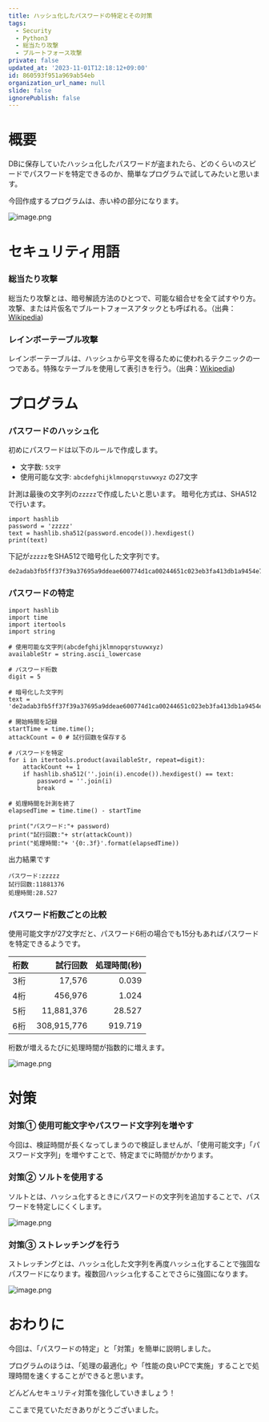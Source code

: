 ```yaml
---
title: ハッシュ化したパスワードの特定とその対策
tags:
  - Security
  - Python3
  - 総当たり攻撃
  - ブルートフォース攻撃
private: false
updated_at: '2023-11-01T12:18:12+09:00'
id: 860593f951a969ab54eb
organization_url_name: null
slide: false
ignorePublish: false
---
```

# 概要

DBに保存していたハッシュ化したパスワードが盗まれたら、どのくらいのスピードでパスワードを特定できるのか、簡単なプログラムで試してみたいと思います。


今回作成するプログラムは、赤い枠の部分になります。

![image.png](https://qiita-image-store.s3.ap-northeast-1.amazonaws.com/0/473097/704cdd4f-cb1a-bd1e-493a-09d9579f3cc0.png)


# セキュリティ用語

### 総当たり攻撃

総当たり攻撃とは、暗号解読方法のひとつで、可能な組合せを全て試すやり方。攻撃、または片仮名でブルートフォースアタックとも呼ばれる。（出典：[Wikipedia](https://ja.wikipedia.org/wiki/%E7%B7%8F%E5%BD%93%E3%81%9F%E3%82%8A%E6%94%BB%E6%92%83))

### レインボーテーブル攻撃

レインボーテーブルは、ハッシュから平文を得るために使われるテクニックの一つである。特殊なテーブルを使用して表引きを行う。（出典：[Wikipedia](https://ja.wikipedia.org/wiki/%E7%B7%8F%E5%BD%93%E3%81%9F%E3%82%8A%E6%94%BB%E6%92%83))


# プログラム

### パスワードのハッシュ化

初めにパスワードは以下のルールで作成します。

- 文字数: `5文字`
- 使用可能な文字: `abcdefghijklmnopqrstuvwxyz` の27文字

計測は最後の文字列の`zzzzz`で作成したいと思います。
暗号化方式は、SHA512で行います。


```python3
import hashlib
password = 'zzzzz'
text = hashlib.sha512(password.encode()).hexdigest()
print(text)
```

下記が`zzzzz`をSHA512で暗号化した文字列です。

```
de2adab3fb5ff37f39a37695a9ddeae600774d1ca00244651c023eb3fa413db1a9454e771db6fad39363dc6fd1c4e5eac2e53a3d86117bed95017b2394b8e4b4
```


### パスワードの特定
```python3
import hashlib
import time
import itertools
import string

# 使用可能な文字列(abcdefghijklmnopqrstuvwxyz)
availableStr = string.ascii_lowercase

# パスワード桁数
digit = 5

# 暗号化した文字列
text = 'de2adab3fb5ff37f39a37695a9ddeae600774d1ca00244651c023eb3fa413db1a9454e771db6fad39363dc6fd1c4e5eac2e53a3d86117bed95017b2394b8e4b4'

# 開始時間を記録
startTime = time.time(); 
attackCount = 0 # 試行回数を保存する

# パスワードを特定
for i in itertools.product(availableStr, repeat=digit):
    attackCount += 1
    if hashlib.sha512(''.join(i).encode()).hexdigest() == text:
        password = ''.join(i)
        break
    
# 処理時間を計測を終了
elapsedTime = time.time() - startTime

print("パスワード:"+ password)
print("試行回数:"+ str(attackCount))
print("処理時間:"+ '{0:.3f}'.format(elapsedTime))
```

出力結果です

```
パスワード:zzzzz
試行回数:11881376
処理時間:28.527
```

### パスワード桁数ごとの比較

使用可能文字が27文字だと、パスワード6桁の場合でも15分もあればパスワードを特定できるようです。

|桁数|試行回数|処理時間(秒)|
|-|-:|-:|
|3桁|17,576|0.039|
|4桁|456,976|1.024|
|5桁|11,881,376|28.527|
|6桁|308,915,776|919.719||

桁数が増えるたびに処理時間が指数的に増えます。

![image.png](https://qiita-image-store.s3.ap-northeast-1.amazonaws.com/0/473097/cf36b207-ae5a-a992-9873-fd4cd20fe7b5.png)

# 対策

### 対策① 使用可能文字やパスワード文字列を増やす

今回は、検証時間が長くなってしまうので検証しませんが、「使用可能文字」「パスワード文字列」を増やすことで、特定までに時間がかかります。

### 対策② ソルトを使用する

ソルトとは、ハッシュ化するときにパスワードの文字列を追加することで、パスワードを特定しにくくします。

![image.png](https://qiita-image-store.s3.ap-northeast-1.amazonaws.com/0/473097/6a190e10-7e83-da9c-5941-e72746698993.png)

### 対策③ ストレッチングを行う

ストレッチングとは、ハッシュ化した文字列を再度ハッシュ化することで強固なパスワードになります。複数回ハッシュ化することでさらに強固になります。

![image.png](https://qiita-image-store.s3.ap-northeast-1.amazonaws.com/0/473097/8e85888b-caa5-9687-c8a3-ee6c1b1124c2.png)

# おわりに

今回は、「パスワードの特定」と「対策」を簡単に説明しました。

プログラムのほうは、「処理の最適化」や「性能の良いPCで実施」することで処理時間を速くすることができると思います。

どんどんセキュリティ対策を強化していきましょう！

ここまで見ていただきありがとうございました。
